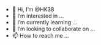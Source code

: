- 👋 Hi, I’m @HK38
- 👀 I’m interested in ...
- 🌱 I’m currently learning ...
- 💞️ I’m looking to collaborate on ...
- 📫 How to reach me ...

<!---
emnyaz/emnyaz is a ✨ special ✨ repository because its `README.md` (this file) appears on your GitHub profile.
You can click the Preview link to take a look at your changes.
--->
